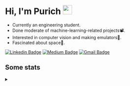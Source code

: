 <h1 align="left">Hi, I'm Purich
<img src="https://media.giphy.com/media/hvRJCLFzcasrR4ia7z/giphy.gif" width="30px"/></h1>

* Currently an engineering student.
* Done moderate of machine-learning-related projects:film_projector:.
* Interested in computer vision and making emulators:space_invader:.
* Fascinated about space:milky_way:.

[![Linkedin Badge](https://img.shields.io/badge/-Purich-blue?style=flat-square&logo=Linkedin&logoColor=white&link=https://www.linkedin.com/in/purich-siritip-16b3b3255/)](https://www.linkedin.com/in/purich-siritip-16b3b3255) [![Medium Badge](https://img.shields.io/badge/-@purich-gray?style=flat-square&labelColor=000000&logo=Medium&link=https://medium.com/@phuritsiritip)](https://medium.com/@phuritsiritip)
[![Gmail Badge](https://img.shields.io/badge/-mark.phurit@gmail.com-c14438?style=flat-square&logo=Gmail&logoColor=white&link=mailto:mark.phurit@gmail.com)](mailto:mark.phurit@gmail.com)

## Some stats

<details>
  <summary></summary>
  
  <!--START_SECTION:waka-->
**I'm a Night 🦉** 

```text
🌞 Morning    54 commits     ██████░░░░░░░░░░░░░░░░░░░   24.43% 
🌆 Daytime    48 commits     █████░░░░░░░░░░░░░░░░░░░░   21.72% 
🌃 Evening    95 commits     ██████████░░░░░░░░░░░░░░░   42.99% 
🌙 Night      24 commits     ██░░░░░░░░░░░░░░░░░░░░░░░   10.86%

```


📊 **This Week I Spent My Time On** 

```text
💬 Programming Languages: 
Python                   6 hrs 7 mins        ████████████████████░░░░░   82.13% 
YAML                     47 mins             ██░░░░░░░░░░░░░░░░░░░░░░░   10.66% 
C++                      15 mins             ░░░░░░░░░░░░░░░░░░░░░░░░░   3.39% 
Git Config               7 mins              ░░░░░░░░░░░░░░░░░░░░░░░░░   1.62% 
XML                      4 mins              ░░░░░░░░░░░░░░░░░░░░░░░░░   1.09%

🐱‍💻 Projects: 
Computer Programming     6 hrs 5 mins        ████████████████████░░░░░   81.73% 
vikimark                 50 mins             ██░░░░░░░░░░░░░░░░░░░░░░░   11.19% 
Arduino_project_final    16 mins             █░░░░░░░░░░░░░░░░░░░░░░░░   3.76% 
Unknown Project          14 mins             ░░░░░░░░░░░░░░░░░░░░░░░░░   3.31%

```


<!--END_SECTION:waka-->

  <!--START_SECTION:waka-simple-->

  ```text
  From: 19 January 2023 - To: 24 January 2023

  Total Time: 7 hrs 7 mins

  Python       5 hrs 47 mins   ████████████████████▒░░░░   81.28 %
  YAML         47 mins         ██▓░░░░░░░░░░░░░░░░░░░░░░   11.17 %
  C++          15 mins         █░░░░░░░░░░░░░░░░░░░░░░░░   03.55 %
  Git Config   7 mins          ▒░░░░░░░░░░░░░░░░░░░░░░░░   01.69 %
  XML          4 mins          ▒░░░░░░░░░░░░░░░░░░░░░░░░   01.14 %
  Markdown     2 mins          ░░░░░░░░░░░░░░░░░░░░░░░░░   00.56 %
  ```

  <!--END_SECTION:waka-simple-->

  <!--![Anurag's GitHub stats](https://github-readme-stats.vercel.app/api?username=vikimark&show_icons=true&theme=gruvbox_light)-->
  
</details>

<!--
**vikimark/vikimark** is a ✨ _special_ ✨ repository because its `README.md` (this file) appears on your GitHub profile.

Here are some ideas to get you started:

- 🔭 I’m currently working on ...
- 🌱 I’m currently learning ...
- 👯 I’m looking to collaborate on ...
- 🤔 I’m looking for help with ...
- 💬 Ask me about ...
- 📫 How to reach me: ...
- 😄 Pronouns: ...
- ⚡ Fun fact: ...
-->

